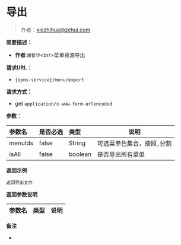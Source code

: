 # 导出

> 作者：xiezhihua@zehui.com

**简要描述：** 

- **作者**:`谢智华`&lt;br/>菜单资源导出

**请求URL：** 
- ` {opms-service}/menu/export `
  
**请求方式：**
- get `application/x-www-form-urlencoded` 

**参数：** 

|参数名|是否必选|类型|说明|
|:----    |:---|:----- |-----   |
|menuIds| false | String | 可选菜单色集合，按照`,`分割
|isAll| false| boolean| 是否导出所有菜单 |
 **返回示例**

``` 
返回导出文件
```

 **返回参数说明** 

|参数名|类型|说明|
|:-----  |:-----|----- |

 **备注** 

-